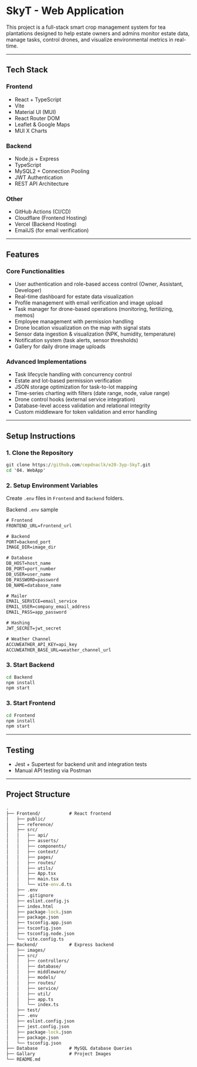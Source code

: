 # SkyT - Web Application

This project is a full-stack smart crop management system for tea plantations designed to help estate owners and admins monitor estate data, manage tasks, control drones, and visualize environmental metrics in real-time.

---

## Tech Stack

### Frontend
- React + TypeScript
- Vite
- Material UI (MUI)
- React Router DOM
- Leaflet & Google Maps
- MUI X Charts

### Backend
- Node.js + Express
- TypeScript
- MySQL2 + Connection Pooling
- JWT Authentication
- REST API Architecture

### Other
- GitHub Actions (CI/CD)
- Cloudflare (Frontend Hosting)
- Vercel (Backend Hosting)
- EmailJS (for email verification)

---

## Features

### Core Functionalities
- User authentication and role-based access control (Owner, Assistant, Developer)
- Real-time dashboard for estate data visualization
- Profile management with email verification and image upload
- Task manager for drone-based operations (monitoring, fertilizing, memos)
- Employee management with permission handling
- Drone location visualization on the map with signal stats
- Sensor data ingestion & visualization (NPK, humidity, temperature)
- Notification system (task alerts, sensor thresholds)
- Gallery for daily drone image uploads

### Advanced Implementations
- Task lifecycle handling with concurrency control
- Estate and lot-based permission verification
- JSON storage optimization for task-to-lot mapping
- Time-series charting with filters (date range, node, value range)
- Drone control hooks (external service integration)
- Database-level access validation and relational integrity
- Custom middleware for token validation and error handling

---

## Setup Instructions

### 1. Clone the Repository
```cmd
git clone https://github.com/cepdnaclk/e20-3yp-SkyT.git
cd '04. WebApp'
```

### 2. Setup Environment Variables
Create `.env` files in `Frontend` and `Backend` folders.

Backend `.env` sample
```cmd
# Frontend
FRONTEND_URL=frontend_url

# Backend
PORT=backend_port
IMAGE_DIR=image_dir

# Database
DB_HOST=host_name
DB_PORT=port_number
DB_USER=user_name
DB_PASSWORD=password
DB_NAME=database_name

# Mailer
EMAIL_SERVICE=email_service
EMAIL_USER=company_email_address
EMAIL_PASS=app_password

# Hashing
JWT_SECRET=jwt_secret

# Weather Channel
ACCUWEATHER_API_KEY=api_key
ACCUWEATHER_BASE_URL=weather_channel_url
```

### 3. Start Backend
```cmd
cd Backend
npm install
npm start
```

### 3. Start Frontend
```cmd
cd Frontend
npm install
npm start
```

---

## Testing
- Jest + Supertest for backend unit and integration tests
- Manual API testing via Postman

---

## Project Structure
```cmd
.
├── Frontend/           # React frontend
│   ├── public/
│   ├── reference/
│   ├── src/
│   │   ├── api/
│   │   ├── asserts/
│   │   ├── components/
│   │   ├── context/
│   │   ├── pages/
│   │   ├── routes/
│   │   ├── utils/
│   │   ├── App.tsx
│   │   ├── main.tsx
│   │   └── vite-env.d.ts
│   ├── .env
│   ├── .gitignore
│   ├── eslint.config.js
│   ├── index.html
│   ├── package-lock.json
│   ├── package.json
│   ├── tsconfig.app.json
│   ├── tsconfig.json
│   ├── tsconfig.node.json
│   └── vite.config.ts
├── Backend/            # Express backend
│   ├── images/
│   ├── src/
│   │   ├── controllers/
│   │   ├── database/
│   │   ├── middleware/
│   │   ├── models/
│   │   ├── routes/
│   │   ├── service/
│   │   ├── util/
│   │   ├── app.ts
│   │   └── index.ts
│   ├── test/
│   ├── .env
│   ├── eslint.config.json
│   ├── jest.config.json
│   ├── package-lock.json
│   ├── package.json
│   └── tsconfig.json
├── Database            # MySQL database Queries
├── Gallary             # Project Images
└── README.md
```
